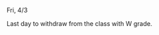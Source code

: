 
<div class="change">
<div class="column_date">
<p markdown="block">

Fri, 4/3
</p>
</div>

<div class="column_recitation">
<p markdown="block">

Last day to withdraw from the class with W grade.

</p>
</div>

</div>
